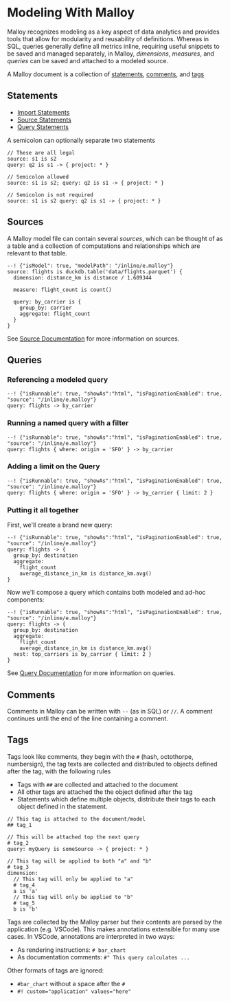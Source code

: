 # Modeling With Malloy

Malloy recognizes modeling as a key aspect of data analytics and provides tools that allow for modularity and reusability of definitions. Whereas in SQL, queries generally define all metrics inline, requiring useful snippets to be saved and managed separately, in Malloy,
_dimensions_, _measures_, and _queries_ can be saved and attached to a modeled source.

A Malloy document is a collection of [statements](#statements), [comments](#comments), and [tags](#tags)

## Statements

* [Import Statements](imports.md)
* [Source Statements](#sources)
* [Query Statements](#queries)

A semicolon can optionally separate two statements

```malloy
// These are all legal
source: s1 is s2
query: q2 is s1 -> { project: * }

// Semicolon allowed
source: s1 is s2; query: q2 is s1 -> { project: * }

// Semicolon is not required
source: s1 is s2 query: q2 is s1 -> { project: * }

```

## Sources

A Malloy model file can contain several _sources_, which can be thought of as a table and a collection of computations and relationships which are relevant to that table.

```malloy
--! {"isModel": true, "modelPath": "/inline/e.malloy"}
source: flights is duckdb.table('data/flights.parquet') {
  dimension: distance_km is distance / 1.609344

  measure: flight_count is count()

  query: by_carrier is {
    group_by: carrier
    aggregate: flight_count
  }
}
```
See [Source Documentation](source.md) for more information on sources.

## Queries

### Referencing a modeled query
```malloy
--! {"isRunnable": true, "showAs":"html", "isPaginationEnabled": true, "source": "/inline/e.malloy"}
query: flights -> by_carrier
```

### Running a named query with a filter
```malloy
--! {"isRunnable": true, "showAs":"html", "isPaginationEnabled": true, "source": "/inline/e.malloy"}
query: flights { where: origin = 'SFO' } -> by_carrier
```


### Adding a limit on the Query
```malloy
--! {"isRunnable": true, "showAs":"html", "isPaginationEnabled": true, "source": "/inline/e.malloy"}
query: flights { where: origin = 'SFO' } -> by_carrier { limit: 2 }
```

### Putting it all together
First, we'll create a brand new query:
```malloy
--! {"isRunnable": true, "showAs":"html", "isPaginationEnabled": true, "source": "/inline/e.malloy"}
query: flights -> {
  group_by: destination
  aggregate:
    flight_count
    average_distance_in_km is distance_km.avg()
}
```

Now we'll compose a query which contains both modeled and ad-hoc components:

```malloy
--! {"isRunnable": true, "showAs":"html", "isPaginationEnabled": true, "source": "/inline/e.malloy"}
query: flights -> {
  group_by: destination
  aggregate:
    flight_count
    average_distance_in_km is distance_km.avg()
  nest: top_carriers is by_carrier { limit: 2 }
}
```
See [Query Documentation](query.md) for more information on queries.

## Comments

Comments in Malloy can be written with `--` (as in SQL) or `//`.
A comment continues untli the end of the line containing a comment.

## Tags

Tags look like comments, they begin with the `#` (hash, octothorpe, numbersign),
the tag texts are collected and distributed to objects defined after the tag,
with the following rules

* Tags with `##` are collected and attached to the document
* All other tags are attached the the object defined after the tag
* Statements which define multiple objects, distribute their tags to
  each object defined in the statement.

```malloy
// This tag is attached to the document/model
## tag_1

// This will be attached top the next query
# tag_2
query: myQuery is someSource -> { project: * }

// This tag will be applied to both "a" and "b"
# tag_3
dimension:
  // This tag will only be applied to "a"
  # tag_4
  a is 'a'
  // This tag will only be applied to "b"
  # tag_5
  b is 'b'
```

Tags are collected by the Malloy parser but their contents are parsed by the application (e.g. VSCode). This makes annotations extensible for many use cases. In VSCode, annotations are interpreted in two ways:
* As rendering instructions: `# bar_chart`
* As documentation comments: `#" This query calculates ...`

Other formats of tags are ignored:
* `#bar_chart` without a space after the `#`
* `#! custom="application" values="here"`

